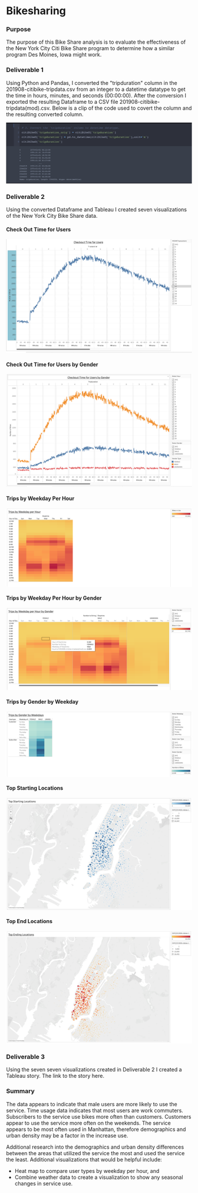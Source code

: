# Bikesharing

### Purpose
The purpose of this Bike Share analysis is to evaluate the effectiveness of the New York City Citi Bike Share program to determine how a similar program Des Moines, Iowa might work.

### Deliverable 1
Using Python and Pandas, I converted the "tripduration" column in the 201908-citibike-tripdata.csv from an integer to a datetime datatype to get the time in hours, minutes, and seconds (00:00:00). After the conversion I exported the resulting Dataframe to a CSV file 201908-citibike-tripdata(mod).csv. Below is a clip of the code used to covert the column and the resulting converted column.

![image](https://github.com/blueschistrocks/bikesharing/blob/dbadb59a7e4a6617a3f4963389fbafb5c82a0b78/images/Screen%20Shot%202022-05-17%20at%208.32.41%20PM.png)<br>


### Deliverable 2

Using the converted Dataframe and Tableau I created seven visualizations of the New York City Bike Share data.


#### Check Out Time for Users
![image](https://github.com/blueschistrocks/bikesharing/blob/128d429d92d5eae7fff91066a9f767b2b6148e08/images/Screen%20Shot%202022-05-16%20at%209.17.11%20PM.png)<br>


#### Check Out Time for Users by Gender
![image](https://github.com/blueschistrocks/bikesharing/blob/128d429d92d5eae7fff91066a9f767b2b6148e08/images/Screen%20Shot%202022-05-16%20at%209.17.30%20PM.png)<br>

#### Trips by Weekday Per Hour
![image](https://github.com/blueschistrocks/bikesharing/blob/3092148142154dcee94de40b21ae12ba609cfb9b/images/Screen%20Shot%202022-05-16%20at%209.17.59%20PM.png)<br>


#### Trips by Weekday Per Hour by Gender
![image](https://github.com/blueschistrocks/bikesharing/blob/3092148142154dcee94de40b21ae12ba609cfb9b/images/Screen%20Shot%202022-05-16%20at%209.18.15%20PM.png)<br>


#### Trips by Gender by Weekday 
![image](https://github.com/blueschistrocks/bikesharing/blob/3092148142154dcee94de40b21ae12ba609cfb9b/images/Screen%20Shot%202022-05-16%20at%209.18.40%20PM.png)<br>


#### Top Starting Locations 
![image](https://github.com/blueschistrocks/bikesharing/blob/3092148142154dcee94de40b21ae12ba609cfb9b/images/Screen%20Shot%202022-05-16%20at%209.19.03%20PM.png)<br>


#### Top End Locations 
![image](https://github.com/blueschistrocks/bikesharing/blob/3092148142154dcee94de40b21ae12ba609cfb9b/images/Screen%20Shot%202022-05-16%20at%209.19.28%20PM.png)<br>



### Deliverable 3

Using the seven seven visualizations created in Deliverable 2 I created a Tableau story.  The link to the story here.




### Summary
The data appears to indicate that male users are more likely to use the service. Time usage data indicates that most users are work commuters.   Subscribers to the service use bikes more often than customers. Customers appear to use the service more often on the weekends.  The service appears to be most often used in Manhattan, therefore demographics and urban density may be a factor in the increase use.  

Additional research into the demographics and urban density differences between the areas that utilized the service the most and used the service the least.  Additional visualizations that would be helpful include:
- Heat map to compare user types by weekday per hour, and
- Combine weather data to create a visualization to show any seasonal changes in service use.

